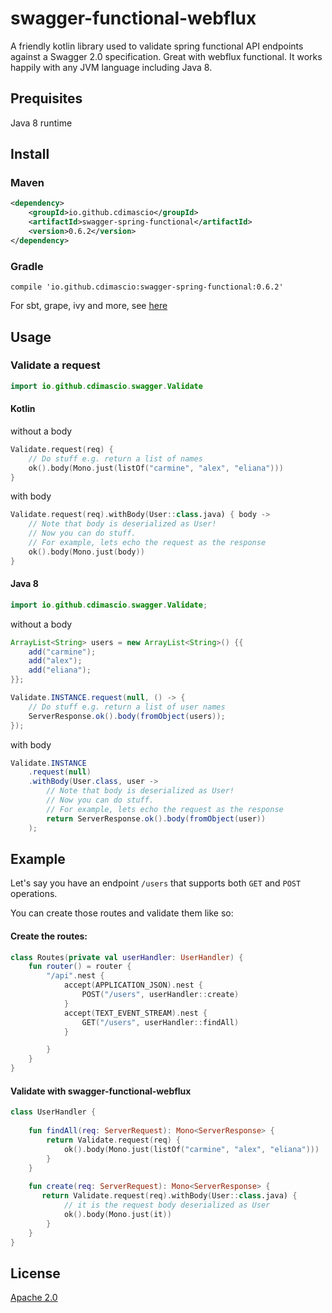 # swagger-functional-webflux

A friendly kotlin library used to validate spring functional API endpoints against a Swagger 2.0 specification. Great with webflux functional.
It works happily with any JVM language including Java 8. 

## Prequisites

Java 8 runtime

## Install

### Maven

```xml
<dependency>
    <groupId>io.github.cdimascio</groupId>
    <artifactId>swagger-spring-functional</artifactId>
    <version>0.6.2</version>
</dependency>
```

### Gradle

```
compile 'io.github.cdimascio:swagger-spring-functional:0.6.2'
```

For sbt, grape, ivy and more, see [here](https://search.maven.org/#artifactdetails%7Cio.github.cdimascio%7Cswagger-spring-functional%7C0.6.2%7Cjar)

## Usage

### Validate a request

```kotlin
import io.github.cdimascio.swagger.Validate
```

#### Kotlin

without a body
```kotlin
Validate.request(req) {
    // Do stuff e.g. return a list of names 
    ok().body(Mono.just(listOf("carmine", "alex", "eliana")))
}
```

with body

```kotlin
Validate.request(req).withBody(User::class.java) { body ->
    // Note that body is deserialized as User!
    // Now you can do stuff. 
    // For example, lets echo the request as the response 
    ok().body(Mono.just(body))
}
```

#### Java 8

```kotlin
import io.github.cdimascio.swagger.Validate;
```

without a body
```java
ArrayList<String> users = new ArrayList<String>() {{
    add("carmine");
    add("alex");
    add("eliana");
}};

Validate.INSTANCE.request(null, () -> {
    // Do stuff e.g. return a list of user names
    ServerResponse.ok().body(fromObject(users));
});
```

with body
```java
Validate.INSTANCE
    .request(null)
    .withBody(User.class, user -> 
        // Note that body is deserialized as User!
        // Now you can do stuff. 
        // For example, lets echo the request as the response
        return ServerResponse.ok().body(fromObject(user))
    );
```


## Example


Let's say you have an endpoint `/users` that supports both `GET` and `POST` operations.

You can create those routes and validate them like so:

#### Create the routes:

```kotlin
class Routes(private val userHandler: UserHandler) {
	fun router() = router {
        "/api".nest {
            accept(APPLICATION_JSON).nest {
                POST("/users", userHandler::create)
            }
            accept(TEXT_EVENT_STREAM).nest {
                GET("/users", userHandler::findAll)
            }

        }
    }
}
```

#### Validate with swagger-functional-webflux
```kotlin
class UserHandler {
	
	fun findAll(req: ServerRequest): Mono<ServerResponse> {
		return Validate.request(req) {
			ok().body(Mono.just(listOf("carmine", "alex", "eliana")))
		}
	}
	 
	fun create(req: ServerRequest): Mono<ServerResponse> {
	   return Validate.request(req).withBody(User::class.java) {
	   		// it is the request body deserialized as User
			ok().body(Mono.just(it))
		}
	}
}
```

## License

[Apache 2.0](https://www.apache.org/licenses/LICENSE-2.0)



